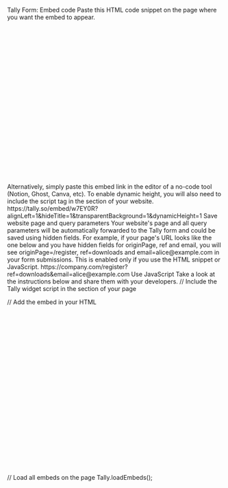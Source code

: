 
Tally Form:
Embed code
Paste this HTML code snippet on the page where you want the embed to appear.
<iframe data-tally-src="https://tally.so/embed/w7EY0R?alignLeft=1&hideTitle=1&transparentBackground=1&dynamicHeight=1" loading="lazy" width="100%" height="364" frameborder="0" marginheight="0" marginwidth="0" title="MedicalProviderLeads"></iframe>
<script>var d=document,w="https://tally.so/widgets/embed.js",v=function(){"undefined"!=typeof Tally?Tally.loadEmbeds():d.querySelectorAll("iframe[data-tally-src]:not([src])").forEach((function(e){e.src=e.dataset.tallySrc}))};if("undefined"!=typeof Tally)v();else if(d.querySelector('script[src="'+w+'"]')==null){var s=d.createElement("script");s.src=w,s.onload=v,s.onerror=v,d.body.appendChild(s);}</script>
Alternatively, simply paste this embed link in the editor of a no-code tool (Notion, Ghost, Canva, etc). To enable dynamic height, you will also need to include the script tag in the <head> section of your website.
https://tally.so/embed/w7EY0R?alignLeft=1&hideTitle=1&transparentBackground=1&dynamicHeight=1
<script async src="https://tally.so/widgets/embed.js"></script>
Save website page and query parameters
Your website's page and all query parameters will be automatically forwarded to the Tally form and could be saved using hidden fields. For example, if your page's URL looks like the one below and you have hidden fields for originPage, ref and email, you will see originPage=/register, ref=downloads and email=alice@example.com in your form submissions. This is enabled only if you use the HTML snippet or JavaScript.
https://company.com/register?ref=downloads&email=alice@example.com
Use JavaScript
Take a look at the instructions below and share them with your developers.
// Include the Tally widget script in the <head> section of your page
<script src="https://tally.so/widgets/embed.js"></script>

// Add the embed in your HTML
<iframe data-tally-src="https://tally.so/embed/w7EY0R?alignLeft=1&hideTitle=1&transparentBackground=1&dynamicHeight=1" loading="lazy" width="100%" height="364" frameborder="0" marginheight="0" marginwidth="0" title="MedicalProviderLeads"></iframe>

// Load all embeds on the page
Tally.loadEmbeds();